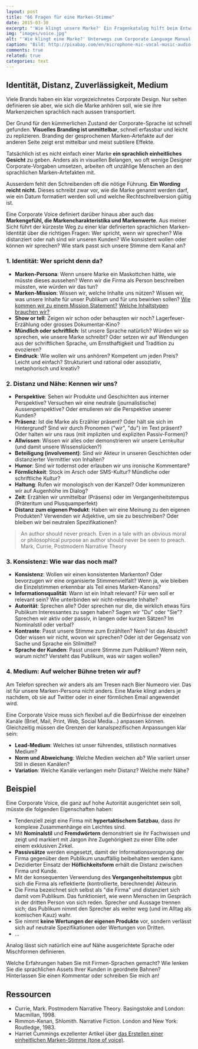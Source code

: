 ```yaml
---
layout: post
title: "66 Fragen für eine Marken-Stimme"
date: 2015-03-30
excerpt: "'Wie klingt unsere Marke?' Ein Fragenkatalog hilft beim Entwickeln eines Corporate Language Manuals, welches über das reine Wording hinausgeht."
img: "images/voice.jpg"
alt: "'Wie klingt eine Marke?' Unterwegs zum Corporate Language Manual."
caption: "Bild: http://pixabay.com/en/microphone-mic-vocal-music-audio-395382/"
comments: true
related: true
categories: text
---
```


## Identität, Distanz, Zuverlässigkeit, Medium

Viele Brands haben ein klar vorgezeichnetes Corporate Design. Nur selten definieren sie aber, wie sich die Marke anhören soll, wie sie ihre Markenzeichen sprachlich nach aussen transportiert.

Der Grund für den kümmerlichen Zustand der Corporate-Sprache ist schnell gefunden. **Visuelles Branding ist unmittelbar**, schnell erfassbar und leicht zu replizieren. Branding der gesprochenen Marken-Artefakte auf der anderen Seite zeigt erst mittelbar und meist subtilere Effekte.

Tatsächlich ist es nicht einfach einer Marke **ein sprachlich einheitliches Gesicht** zu geben. Anders als in visuellen Belangen, wo oft wenige Designer Corporate-Vorgaben umsetzen, arbeiten oft unzählige Menschen an den sprachlichen Marken-Artefakten mit. 

Ausserdem fehlt den Schreibenden oft die nötige Führung. **Ein Wording reicht nicht.** Dieses schreibt zwar vor, wie die Marke genannt werden darf, wie ein Datum formatiert werden soll und welche Rechtschreibversion gültig ist. 

Eine Corporate Voice definiert darüber hinaus aber auch das **Markengefühl, die Markencharakteristika und Markenwerte**. Aus meiner Sicht führt der kürzeste Weg zu einer klar definierten sprachlichen Marken-Identität über die richtigen Fragen: Wer spricht, wenn wir sprechen? Wie distanziert oder nah sind wir unseren Kunden? Wie konsistent wollen oder können wir sprechen? Wie stark passt sich unsere Stimme dem Kanal an?

### 1. Identität: Wer spricht denn da?

- **Marken-Persona**: Wenn unsere Marke ein Maskottchen hätte, wie müsste dieses aussehen? Wenn wir die Firma als Person beschreiben müssten, wie würden wir das tun?
- **Marken-Mission**: Wissen wir, welche Inhalte uns nützen? Wissen wir, was unsere Inhalte für unser Publikum und für uns bewirken sollen? [Wie kommen wir zu einem Mission Statement?](/mission-statement) [Welche Inhaltstypen brauchen wir?](/zwei-content-typen)
- **Show or tell**: Zeigen wir schon oder behaupten wir noch? Lagerfeuer-Erzählung oder grosses Dokumentar-Kino?
- **Mündlich oder schriftlich**: Ist unsere Sprache natürlich? Würden wir so sprechen, wie unsere Marke schreibt? Oder setzen wir auf Wendungen aus der schriftlichen Sprache, um Ernsthaftigkeit und Tradition zu evozieren?
- **Eindruck**: Wie wollen wir uns anhören? Kompetent um jeden Preis? Leicht und einfach? Strukturiert und rational oder assoziativ, metaphorisch und kreativ?


### 2. Distanz und Nähe: Kennen wir uns?

- **Perspektive**: Sehen wir Produkte und Geschichten aus interner Perspektive? Versuchen wir eine neutrale (journalistische) Aussenperspektive? Oder emulieren wir die Perspektive unserer Kunden?
- **Präsenz**: Ist die Marke als Erzähler präsent? Oder hält sie sich im Hintergrund? Sind wir durch Pronomen ("wir", "du") im Text präsent? Oder halten wir uns raus (mit impliziten und expliziten Passiv-Formen)?
- **Allwissen**: Wissen wir alles oder demonstrieren wir unsere Lernkultur (und damit unsere Wissenslücken?) 
- **Beteiligung (involvement)**: Sind wir Akteur in unseren Geschichten oder distanzierter Vermittler von Inhalten?
- **Humor**: Sind wir todernst oder erlauben wir uns ironische Kommentare?
- **Förmlichkeit**: Stock im Arsch oder SMS-Kultur? Mündliche oder schriftliche Kultur?
- **Haltung**: Rufen wir monologisch von der Kanzel? Oder kommunizeren wir auf Augenhöhe im Dialog?
- **Zeit**: Erzählen wir unmittelbar (Präsens) oder im Vergangenheitstempus (Präteritum und Plusquamperfekt)
- **Distanz zum eigenen Produkt**: Haben wir eine Meinung zu den eigenen Produkten? Verwenden wir Adjektive, um sie zu beschreiben? Oder bleiben wir bei neutralen Spezifikationen?

> An author should never preach. Even in a tale with an obvious moral or philosophical purpose an author should never be seen to preach. Mark, Currie, Postmodern Narrative Theory


### 3. Konsistenz: Wie war das noch mal?

- **Konsistenz**: Wollen wir einen konsistenten Markenton? Oder bevorzugen wir eine organisierte Stimmenvielfalt? Wenn ja, wie bleiben die Einzelstimmen erkennbar als Teil eines Marken-Kanons?
- **Informationsqualität**: Wann ist ein Inhalt relevant? Für wen soll er relevant sein? Wie unterbinden wir nicht-relevante Inhalte?
- **Autorität**: Sprechen alle? Oder sprechen nur die, die wirklich etwas fürs Publikum Interessantes zu sagen haben? Sagen wir "Du" oder "Sie"? Sprechen wir aktiv oder passiv, in langen oder kurzen Sätzen? Im Nominalstil oder verbal?
- **Kontraste**: Passt unsere Stimme zum Erzählten? Nein? Ist das Absicht? Oder wissen wir nicht, wovon wir sprechen? Oder ist der Gegensatz von Sache und Sprache ein Stilmittel?
- **Sprache der Kunden**: Passt unsere Stimme zum Publikum? Wenn nein, warum nicht? Versteht das Publikum, was wir sagen wollen?

### 4. Medium: Auf welcher Bühne treten wir auf?

Am Telefon sprechen wir anders als am Tresen nach Bier Numeoro vier. Das ist für unsere Marken-Persona nicht anders. Eine Marke klingt anders je nachdem, ob sie auf Twitter oder in einer förmlichen Email angewendet wird.

Eine Corporate Voice muss sich flexibel auf die Bedürfnisse der einzelnen Kanäle (Brief, Mail, Print, Web, Social Media...) anpassen können. Gleichzeitig müssen die Grenzen der kanalspezifischen Anpassungen klar sein:

- **Lead-Medium**: Welches ist unser führendes, stilistisch normatives Medium? 
- **Norm und Abweichung**: Welche Medien weichen ab? Wie variiert unser Stil in diesen Kanälen?
- **Variation**: Welche Kanäle verlangen mehr Distanz? Welche mehr Nähe?

## Beispiel

Eine Corporate Voice, die ganz auf hohe Autorität ausgerichtet sein soll, müsste die folgenden Eigenschaften haben:

- Tendenziell zeigt eine Firma mit **hypertaktischem Satzbau**, dass ihr komplexe Zusammenhänge ein Leichtes sind.
- Mit **Nominalstil** und **Fremdwörtern** demonstriert sie ihr Fachwissen und zeigt und markiert mit Jargon ihre Zugehörigkeit zu einer Elite oder einem exklusiven Zirkel.
- **Passivsätze** werden eingesetzt, damit der Informationsvorsprung der Firma gegenüber dem Publikum unauffällig beibehalten werden kann.
- Dezidierter Einsatz der **Höflichkeitsform** erhält die Distanz zwischen Firma und Kunde.
- Mit der konsequenten Verwendung des **Vergangenheitstempus** gibt sich die Firma als reflektierte (kontrollierte, berechnende) Akteurin.
- Die Firma bezeichnet sich selbst als "die Firma" und distanziert sich damit vom Publikum. Das funktioniert, wie wenn Menschen im Gespräch in der dritten Person von sich reden. Sprecher und Aussage trennen sich; das Publikum nimmt den Sprecher als weiter weg (und im Alltag als komischen Kauz) wahr.
- Sie nimmt **keine Wertungen der eigenen Produkte** vor, sondern verlässt sich auf neutrale Spezifikationen oder Wertungen von Dritten. 
- ...

Analog lässt sich natürlich eine auf Nähe ausgerichtete Sprache oder Mischformen definieren.

Welche Erfahrungen haben Sie mit Firmen-Sprachen gemacht? Wie lenken Sie die sprachlichen Assets Ihrer Kunden in geordnete Bahnen? Hinterlassen Sie einen Kommentar oder schreiben Sie mich an!

## Ressourcen

- Currie, Mark. Postmodern Narrative Theory. Basingstoke and London: Macmillan, 1998.
- Rimmon-Kenan, Shlomith. Narrative Fiction. London and New York: Routledge, 1983.
- Harriet Cummings exzellenter Artikel über [das Erstellen einer einheitlichen Marken-Stimme (tone of voice)](https://www.distilled.net/tone-of-voice/).
